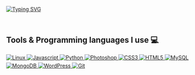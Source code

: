 [![Typing SVG](https://readme-typing-svg.herokuapp.com?color=9B0EF7&lines=Hello+!+Im+flashh.+%E2%9A%A1;Visit+my+website+%3A+flashh.contact.+%F0%9F%8C%9F;And+enjoy+it+!+%E2%9C%A8)](https://git.io/typing-svg)

<br/> 

## Tools & Programming languages I use 💻
<a href="#" target="_blank">
<img alt="Linux" src="https://img.shields.io/badge/Linux-FCC624?style=for-the-badge&logo=linux&logoColor=black" style="margin-bottom: 5px;"/>
</a>
<a href="#" target="_blank">
<img alt="Javascript" src="https://img.shields.io/badge/javascript-%23ED8B00?style=for-the-badge&logo=javascript&logoColor=white" style="margin-bottom: 5px;"/>
</a>
<a href="#" target="_blank">
<img alt="Python" src="https://img.shields.io/badge/python-%2314354C.svg?style=for-the-badge&logo=python&logoColor=white" style="margin-bottom: 5px;"/>
</a>
<a href="#" target="_blank">
<img alt="Photoshop" src="https://img.shields.io/badge/photoshop-%2331A8FF.svg?style=for-the-badge&logo=adobephotoshop&logoColor=white" style="margin-bottom: 5px;"/>
</a>
<a href="#" target="_blank">
<img alt="CSS3" src="https://img.shields.io/badge/css3-%231572B6.svg?style=for-the-badge&logo=css3&logoColor=white" style="margin-bottom: 5px;"/>
</a>
<a href="#" target="_blank">
<img alt="HTML5" src="https://img.shields.io/badge/html5-%23E34F26.svg?style=for-the-badge&logo=html5&logoColor=white" style="margin-bottom: 5px;"/>
</a>
<a href="#" target="_blank">
<img alt="MySQL" src="https://img.shields.io/badge/mysql-%2300f.svg?style=for-the-badge&logo=mysql&logoColor=white" style="margin-bottom: 5px;"/>
</a>
<a href="#" target="_blank">
<img alt="MongoDB" src="https://img.shields.io/badge/mongodb-%0DB000?style=for-the-badge&logo=mongodb&logoColor=white" style="margin-bottom: 5px;"/>
</a> 
<a href="#" target="_blank">
<img alt="WordPress" src="https://img.shields.io/badge/WordPress-%23117AC9.svg?style=for-the-badge&logo=WordPress&logoColor=white" style="margin-bottom: 5px;"/>
</a> 
<a href="#" target="_blank">
<img alt="Git" src="https://img.shields.io/badge/git-%23F05033.svg?style=for-the-badge&logo=git&logoColor=white" style="margin-bottom: 5px;"/>
</a> 
<br/>
